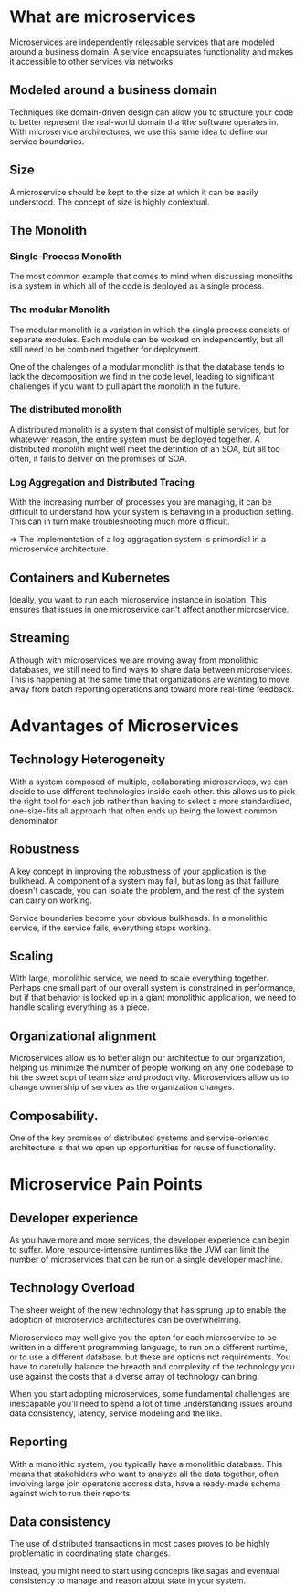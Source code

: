 # What are microservices

Microservices are independently releasable services that are modeled around
a business domain. A service encapsulates functionality and makes it
accessible to other services via networks.


## Modeled around a business domain

Techniques like domain-driven design can allow you to structure your code to better
represent the real-world domain tha tthe software operates in. With microservice
architectures, we use this same idea to define our service boundaries.

## Size

A microservice should be kept to the size at which it can be easily understood.
The concept of size is highly contextual.

## The Monolith

### Single-Process Monolith

The most common example that comes to mind when discussing monoliths is a
system in which all of the code is deployed as a single process.

### The modular Monolith

The modular monolith is a variation in which the single process consists of
separate modules. Each module can be worked on independently, but all still
need to be combined together for deployment.

One of the chalenges of a modular monolith is that the database tends to lack
the decomposition we find in the code level, leading to significant challenges
if you want to pull apart the monolith in the future.

### The distributed monolith

A distributed monolith is a system that consist of multiple services, but for
whatevver reason, the entire system must be deployed together. A distributed
monolith might well meet the definition of an SOA, but all too often, it fails
to deliver on the promises of SOA.


### Log Aggregation and Distributed Tracing

With the increasing number of processes you are managing, it can be difficult
to understand how your system is behaving in a production setting. This can
in turn make troubleshooting much more difficult.

=> The implementation of a log aggragation system is primordial in a microservice
architecture.

## Containers and Kubernetes

Ideally, you want to run each microservice instance in isolation. This ensures
that issues in one microservice can't affect another microservice.

## Streaming

Although with microservices we are moving away from monolithic databases, we
still need to find ways to share data between microservices. This is happening
at the same time that organizations are wanting to move away from batch
reporting operations and toward more real-time feedback.


# Advantages of Microservices

## Technology Heterogeneity

With a system composed of multiple, collaborating microservices, we can decide
to use different technologies inside each other. this allows us to pick the right
tool for each job rather than having to select a more standardized, one-size-fits
all approach that often ends up being the lowest common denominator.

## Robustness

A key concept in improving the robustness of your application is the bulkhead.
A component of a system may fail, but as long as that faillure doesn't cascade,
you can isolate the problem, and the rest of the system can carry on working.

Service boundaries become your obvious bulkheads. In a monolithic service, if
the service fails, everything stops working.

## Scaling

With large, monolithic service, we need to scale everything together. Perhaps
one small part of our overall system is constrained in performance, but if
that behavior is locked up in a giant monolithic application, we need to
handle scaling everything as a piece.

## Organizational alignment

Microservices allow us to better align our architectue to our organization, helping
us minimize the number of people working on any one codebase to hit the sweet sopt
of team size and productivity. Microservices allow us to change ownership of
services as the organization changes.

## Composability.

One of the key promises of distributed systems and service-oriented architecture
is that we open up opportunities for reuse of functionality.


# Microservice Pain Points

## Developer experience  

As you have more and more services, the developer experience can begin to suffer.
More resource-intensive runtimes like the JVM can limit the number of microservices
that can be run on a single developer machine.

## Technology Overload

The sheer weight of the new technology that has sprung up to enable the adoption
of microservice architectures can be overwhelming.

Microservices may well give you the opton for each microservice to be written in a
different programming language, to run on a different runtime, or to use a
different database. but these are options not requirements. You have to carefully
balance the breadth and complexity of the technology you use against the costs
that a diverse array of technology can bring.

When you start adopting microservices, some fundamental challenges are inescapable
you'll need to spend a lot of time understanding issues around data consistency,
latency, service modeling and the like.

## Reporting

With a monolithic system, you typically have a monolithic database. This means
that stakehlders who want to analyze all the data together, often involving
large join operatons accross data, have  a ready-made schema against wich
to run their reports.

## Data consistency

The use of distributed transactions in most cases proves to be highly problematic
in coordinating state changes.

Instead, you might need to start using concepts like sagas and eventual
consistency to manage and reason about state in your system.
